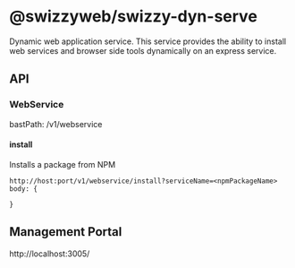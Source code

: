 # @swizzyweb/swizzy-dyn-serve

Dynamic web application service. This service provides the ability to install web services
and browser side tools dynamically on an express service.

## API
### WebService
bastPath: /v1/webservice

#### install
Installs a package from NPM
```
http://host:port/v1/webservice/install?serviceName=<npmPackageName>
body: {
    
}
```

## Management Portal
http://localhost:3005/
